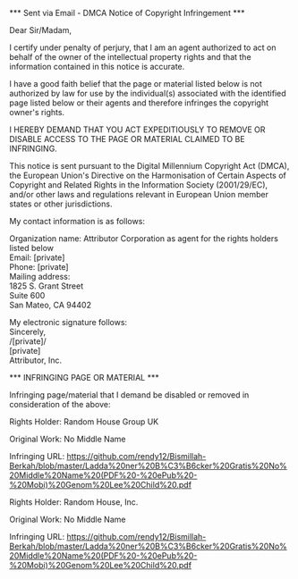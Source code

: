 *** Sent via Email - DMCA Notice of Copyright Infringement ***

Dear Sir/Madam,

I certify under penalty of perjury, that I am an agent authorized to act on behalf of the owner of the intellectual property rights and that the information contained in this notice is accurate.

I have a good faith belief that the page or material listed below is not authorized by law for use by the individual(s) associated with the identified page listed below or their agents and therefore infringes the copyright owner's rights.

I HEREBY DEMAND THAT YOU ACT EXPEDITIOUSLY TO REMOVE OR DISABLE ACCESS TO THE PAGE OR MATERIAL CLAIMED TO BE INFRINGING.

This notice is sent pursuant to the Digital Millennium Copyright Act (DMCA), the European Union's Directive on the Harmonisation of Certain Aspects of Copyright and Related Rights in the Information Society (2001/29/EC), and/or other laws and regulations relevant in European Union member states or other jurisdictions.

My contact information is as follows:

Organization name: Attributor Corporation as agent for the rights holders listed below  
Email: [private]  
Phone: [private]  
Mailing address:  
1825 S. Grant Street  
Suite 600  
San Mateo, CA 94402  

My electronic signature follows:  
Sincerely,  
/[private]/  
[private]  
Attributor, Inc.  

*** INFRINGING PAGE OR MATERIAL ***

Infringing page/material that I demand be disabled or removed in consideration of the above:

Rights Holder: Random House Group UK

Original Work: No Middle Name

Infringing URL: https://github.com/rendy12/Bismillah-Berkah/blob/master/Ladda%20ner%20B%C3%B6cker%20Gratis%20No%20Middle%20Name%20(PDF%20-%20ePub%20-%20Mobi)%20Genom%20Lee%20Child%20.pdf

Rights Holder: Random House, Inc.

Original Work: No Middle Name

Infringing URL: https://github.com/rendy12/Bismillah-Berkah/blob/master/Ladda%20ner%20B%C3%B6cker%20Gratis%20No%20Middle%20Name%20(PDF%20-%20ePub%20-%20Mobi)%20Genom%20Lee%20Child%20.pdf
